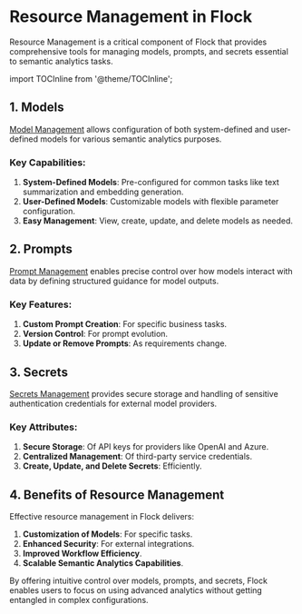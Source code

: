# Resource Management in Flock

Resource Management is a critical component of Flock that provides comprehensive tools for managing models, prompts, and
secrets essential to semantic analytics tasks.

import TOCInline from '@theme/TOCInline';

<TOCInline toc={toc} />

## 1. Models

[Model Management](/docs/resource-management/models) allows configuration of both system-defined and user-defined models
for various semantic analytics purposes.

### Key Capabilities:

1. **System-Defined Models**: Pre-configured for common tasks like text summarization and embedding generation.
2. **User-Defined Models**: Customizable models with flexible parameter configuration.
3. **Easy Management**: View, create, update, and delete models as needed.

## 2. Prompts

[Prompt Management](/docs/resource-management/prompts) enables precise control over how models interact with data by
defining structured guidance for model outputs.

### Key Features:

1. **Custom Prompt Creation**: For specific business tasks.
2. **Version Control**: For prompt evolution.
3. **Update or Remove Prompts**: As requirements change.

## 3. Secrets

[Secrets Management](/docs/resource-management/api-keys) provides secure storage and handling of sensitive
authentication credentials for external model providers.

### Key Attributes:

1. **Secure Storage**: Of API keys for providers like OpenAI and Azure.
2. **Centralized Management**: Of third-party service credentials.
3. **Create, Update, and Delete Secrets**: Efficiently.

## 4. Benefits of Resource Management

Effective resource management in Flock delivers:

1. **Customization of Models**: For specific tasks.
2. **Enhanced Security**: For external integrations.
3. **Improved Workflow Efficiency**.
4. **Scalable Semantic Analytics Capabilities**.

By offering intuitive control over models, prompts, and secrets, Flock enables users to focus on using advanced
analytics without getting entangled in complex configurations.
